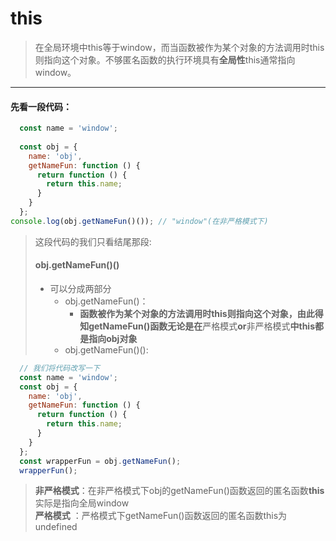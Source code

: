 # this
> 在全局环境中this等于window，而当函数被作为某个对象的方法调用时this则指向这个对象。不够匿名函数的执行环境具有**全局性**this通常指向window。
---

#### 先看一段代码：
```js
  const name = 'window';
  
  const obj = {
    name: 'obj',
    getNameFun: function () {
      return function () {
        return this.name;
      }
    }
  };
console.log(obj.getNameFun()()); // "window"(在非严格模式下)
```

> 这段代码的我们只看结尾那段:
> #### obj.getNameFun()()
> * 可以分成两部分
>   * obj.getNameFun()：
>     * **函数被作为某个对象的方法调用时this则指向这个对象，由此得知getNameFun()函数无论是在**严格模式**or**非严格模式**中this都是指向obj对象**
>   * obj.getNameFun()():
  
  ```js
    // 我们将代码改写一下
    const name = 'window';
    const obj = {
      name: 'obj',
      getNameFun: function () {
        return function () {
          return this.name;
        }
      }
    }; 
    const wrapperFun = obj.getNameFun();
    wrapperFun();
  ```
  
>   **非严格模式**：在非严格模式下obj的getNameFun()函数返回的匿名函数**this**实际是指向全局window<br>
>   **严格模式**  ：严格模式下getNameFun()函数返回的匿名函数this为undefined
